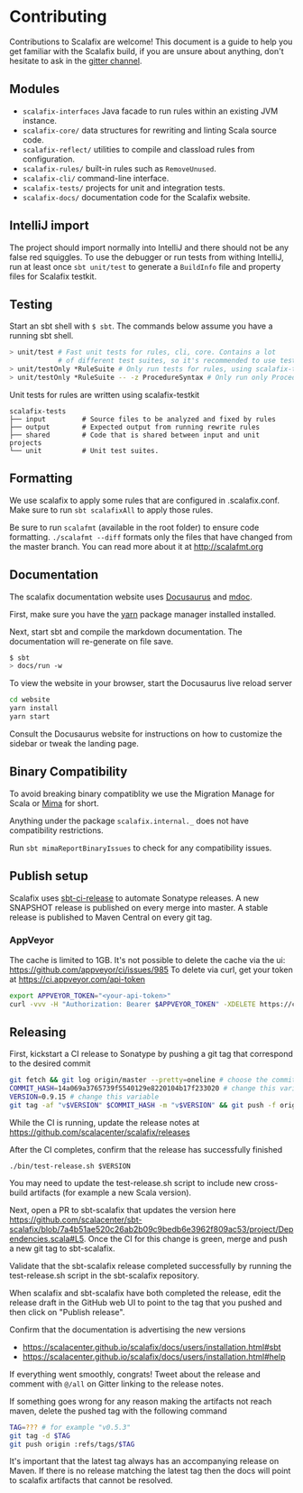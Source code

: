 # Contributing

Contributions to Scalafix are welcome! This document is a guide to help you get
familiar with the Scalafix build, if you are unsure about anything, don't
hesitate to ask in the [gitter channel](https://gitter.im/scalacenter/scalafix).

## Modules

- `scalafix-interfaces` Java facade to run rules within an existing JVM instance.
- `scalafix-core/` data structures for rewriting and linting Scala source code.
- `scalafix-reflect/` utilities to compile and classload rules from
  configuration.
- `scalafix-rules/` built-in rules such as `RemoveUnused`.
- `scalafix-cli/` command-line interface.
- `scalafix-tests/` projects for unit and integration tests.
- `scalafix-docs/` documentation code for the Scalafix website.

## IntelliJ import

The project should import normally into IntelliJ and there should not be any
false red squiggles. To use the debugger or run tests from withing IntelliJ, run
at least once `sbt unit/test` to generate a `BuildInfo` file and property files
for Scalafix testkit.

## Testing

Start an sbt shell with `$ sbt`. The commands below assume you have a running
sbt shell.

```sh
> unit/test # Fast unit tests for rules, cli, core. Contains a lot
            # of different test suites, so it's recommended to use testOnly.
> unit/testOnly *RuleSuite # Only run tests for rules, using scalafix-testkit.
> unit/testOnly *RuleSuite -- -z ProcedureSyntax # Only run only ProcedureSyntax unit test.
```

Unit tests for rules are written using scalafix-testkit

```
scalafix-tests
├── input         # Source files to be analyzed and fixed by rules
├── output        # Expected output from running rewrite rules
├── shared        # Code that is shared between input and unit projects
└── unit          # Unit test suites.
```

## Formatting
We use scalafix to apply some rules that are configured in .scalafix.conf.
Make sure to run `sbt scalafixAll` to apply those rules.

Be sure to run `scalafmt` (available in the root folder) to ensure code
formatting. `./scalafmt --diff` formats only the files that have changed from
the master branch. You can read more about it at http://scalafmt.org

## Documentation

The scalafix documentation website uses [Docusaurus](https://docusaurus.io/) and
[mdoc](https://github.com/olafurpg/mdoc).

First, make sure you have the [yarn](https://yarnpkg.com/en/) package manager
installed installed.

Next, start sbt and compile the markdown documentation. The documentation will
re-generate on file save.

```sh
$ sbt
> docs/run -w
```

To view the website in your browser, start the Docusaurus live reload server

```sh
cd website
yarn install
yarn start
```

Consult the Docusaurus website for instructions on how to customize the sidebar
or tweak the landing page.

## Binary Compatibility

To avoid breaking binary compatiblity we use the Migration Manage for Scala or
[Mima](https://github.com/lightbend/migration-manager) for short.

Anything under the package `scalafix.internal._` does not have compatibility
restrictions.

Run `sbt mimaReportBinaryIssues` to check for any compatibility issues.

## Publish setup

Scalafix uses [sbt-ci-release](https://github.com/olafurpg/sbt-ci-release) to
automate Sonatype releases. A new SNAPSHOT release is published on every merge
into master. A stable release is published to Maven Central on every git tag.

### AppVeyor

The cache is limited to 1GB. It's not possible to delete the cache via the ui:
https://github.com/appveyor/ci/issues/985 To delete via curl, get your token at
https://ci.appveyor.com/api-token

```bash
export APPVEYOR_TOKEN="<your-api-token>"
curl -vvv -H "Authorization: Bearer $APPVEYOR_TOKEN" -XDELETE https://ci.appveyor.com/api/projects/scalacenter/scalafix/buildcache
```

## Releasing

First, kickstart a CI release to Sonatype by pushing a git tag that correspond to the desired commit

```sh
git fetch && git log origin/master --pretty=oneline # choose the commit hash you want to tag
COMMIT_HASH=14a069a3765739f5540129e8220104b17f233020 # change this variable
VERSION=0.9.15 # change this variable
git tag -af "v$VERSION" $COMMIT_HASH -m "v$VERSION" && git push -f origin v$VERSION
```

While the CI is running, update the release notes at
https://github.com/scalacenter/scalafix/releases

After the CI completes, confirm that the release has successfully finished

```
./bin/test-release.sh $VERSION
```

You may need to update the test-release.sh script to include new cross-build
artifacts (for example a new Scala version).

Next, open a PR to sbt-scalafix that updates the version here
https://github.com/scalacenter/sbt-scalafix/blob/7a4b51ae520c26ab2b09c9bedb6e3962f809ac53/project/Dependencies.scala#L5.
Once the CI for this change is green, merge and push a new git tag to
sbt-scalafix.

Validate that the sbt-scalafix release completed successfully by running the
test-release.sh script in the sbt-scalafix repository.

When scalafix and sbt-scalafix have both completed the release, edit the release
draft in the GitHub web UI to point to the tag that you pushed and then click on
"Publish release".

Confirm that the documentation is advertising the new versions
- https://scalacenter.github.io/scalafix/docs/users/installation.html#sbt
- https://scalacenter.github.io/scalafix/docs/users/installation.html#help

If everything went smoothly, congrats! Tweet about the release and comment with
`@/all` on Gitter linking to the release notes.

If something goes wrong for any reason making the artifacts not reach maven,
delete the pushed tag with the following command

```sh
TAG=??? # for example "v0.5.3"
git tag -d $TAG
git push origin :refs/tags/$TAG
```

It's important that the latest tag always has an accompanying release on Maven.
If there is no release matching the latest tag then the docs will point to
scalafix artifacts that cannot be resolved.
